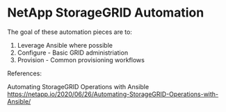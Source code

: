 # NetApp StorageGRID Automation

The goal of these automation pieces are to:
1. Leverage Ansible where possible
2. Configure - Basic GRID administriation
3. Provision - Common provisioning workflows

References:

Automating StorageGRID Operations with Ansible
https://netapp.io/2020/06/26/Automating-StorageGRID-Operations-with-Ansible/

